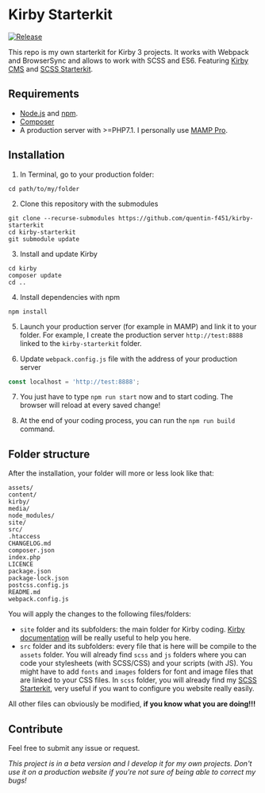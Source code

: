 # Kirby Starterkit
[![Release](https://img.shields.io/github/release-pre/quentin-f451/kirby-starterkit.svg)](https://github.com/quentin-f451/kirby-starterkit/releases)

This repo is my own starterkit for Kirby 3 projects. It works with Webpack and BrowserSync and allows to work with SCSS and ES6. Featuring [Kirby CMS](https://getkirby.com/) and [SCSS Starterkit](https://github.com/quentin-f451/scss-starterkit).

## Requirements

+ [Node.js](https://nodejs.org/en/) and [npm](https://www.npmjs.com/).
+ [Composer](https://getcomposer.org/doc/00-intro.md)
+ A production server with >=PHP7.1. I personally use [MAMP Pro](https://www.mamp.info/en/mamp-pro/).

## Installation

1. In Terminal, go to your production folder:
```
cd path/to/my/folder
```

2. Clone this repository with the submodules
```
git clone --recurse-submodules https://github.com/quentin-f451/kirby-starterkit
cd kirby-starterkit
git submodule update
```

3. Install and update Kirby
```
cd kirby
composer update
cd ..
```

4. Install dependencies with npm
```
npm install
```

5. Launch your production server (for example in MAMP) and link it to your folder. For example, I create the production server `http://test:8888` linked to the `kirby-starterkit` folder.

6. Update `webpack.config.js` file with the address of your production server
```js
const localhost = 'http://test:8888';
```

7. You just have to type `npm run start` now and to start coding. The browser will reload at every saved change!

8. At the end of your coding process, you can run the `npm run build` command.

## Folder structure

After the installation, your folder will more or less look like that:

```
assets/
content/
kirby/
media/
node_modules/
site/
src/
.htaccess
CHANGELOG.md
composer.json
index.php
LICENCE
package.json
package-lock.json
postcss.config.js
README.md
webpack.config.js
```

You will apply the changes to the following files/folders:
+ `site` folder and its subfolders: the main folder for Kirby coding. [Kirby documentation](https://getkirby.com/docs/reference) will be really useful to help you here.
+ `src` folder and its subfolders: every file that is here will be compile to the `assets` folder. You will already find `scss` and `js` folders where you can code your stylesheets (with SCSS/CSS) and your scripts (with JS). You might have to add `fonts` and `images` folders for font and image files that are linked to your CSS files. In `scss` folder, you will already find my [SCSS Starterkit](https://github.com/quentin-f451/scss-starterkit), very useful if you want to configure you website really easily. 

All other files can obviously be modified, **if you know what you are doing!!!**

## Contribute 

Feel free to submit any issue or request.

*This project is in a beta version and I develop it for my own projects. Don't use it on a production website if you're not sure of being able to correct my bugs!*
